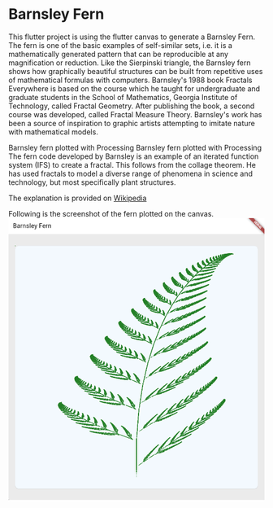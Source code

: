 # Barnsley Fern

This flutter project is using the flutter canvas to generate a Barnsley Fern.
The fern is one of the basic examples of self-similar sets, i.e. it is a mathematically generated pattern that can be reproducible at any magnification or reduction. Like the Sierpinski triangle, the Barnsley fern shows how graphically beautiful structures can be built from repetitive uses of mathematical formulas with computers. Barnsley's 1988 book Fractals Everywhere is based on the course which he taught for undergraduate and graduate students in the School of Mathematics, Georgia Institute of Technology, called Fractal Geometry. After publishing the book, a second course was developed, called Fractal Measure Theory. Barnsley's work has been a source of inspiration to graphic artists attempting to imitate nature with mathematical models.

Barnsley fern plotted with Processing
Barnsley fern plotted with Processing
The fern code developed by Barnsley is an example of an iterated function system (IFS) to create a fractal. This follows from the collage theorem. He has used fractals to model a diverse range of phenomena in science and technology, but most specifically plant structures.

The explanation is provided on [Wikipedia](https://en.wikipedia.org/wiki/Barnsley_fern)

Following is the screenshot of the fern plotted on the canvas.
![Barnsley Fern](https://raw.githubusercontent.com/dev-arctik/Flutter-Barnsley-fern/main/For%20Readme/Barnsley%20Fern.png)
